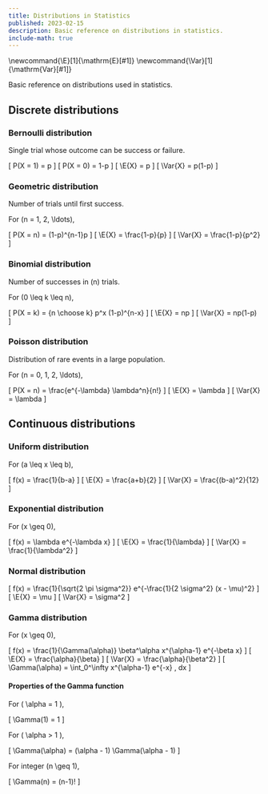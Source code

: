 ```yaml
---
title: Distributions in Statistics
published: 2023-02-15
description: Basic reference on distributions in statistics.
include-math: true
---
```


\newcommand{\E}[1]{\mathrm{E}[#1]}
\newcommand{\Var}[1]{\mathrm{Var}[#1]}

Basic reference on distributions used in statistics.

## Discrete distributions

### Bernoulli distribution

Single trial whose outcome can be success or failure.

\[ P(X = 1) = p \]
\[ P(X = 0) = 1-p \]
\[ \E{X} = p \]
\[ \Var{X} = p(1-p) \]

### Geometric distribution

Number of trials until first success.

For \(n = 1, 2, \ldots\),

\[ P(X = n) = (1-p)^{n-1}p \]
\[ \E{X} = \frac{1-p}{p} \]
\[ \Var{X} = \frac{1-p}{p^2} \]

### Binomial distribution

Number of successes in \(n\) trials.

For \(0 \leq k \leq n\),

\[ P(X = k) = {n \choose k} p^x (1-p)^{n-x} \]
\[ \E{X} = np \]
\[ \Var{X} = np(1-p) \]

### Poisson distribution

Distribution of rare events in a large population.

For \(n = 0, 1, 2, \ldots\),

\[ P(X = n) = \frac{e^{-\lambda} \lambda^n}{n!} \]
\[ \E{X} = \lambda \]
\[ \Var{X} = \lambda \]

## Continuous distributions

### Uniform distribution

For \(a \leq x \leq b\),

\[ f(x) = \frac{1}{b-a} \]
\[ \E{X} = \frac{a+b}{2} \]
\[ \Var{X} = \frac{(b-a)^2}{12} \]

### Exponential distribution

For \(x \geq 0\),

\[ f(x) = \lambda e^{-\lambda x} \]
\[ \E{X} = \frac{1}{\lambda} \]
\[ \Var{X} = \frac{1}{\lambda^2} \]

### Normal distribution

\[ f(x) = \frac{1}{\sqrt{2 \pi \sigma^2}} e^{-\frac{1}{2 \sigma^2} (x - \mu)^2} \]
\[ \E{X} = \mu \]
\[ \Var{X} = \sigma^2 \]

### Gamma distribution

For \(x \geq 0\),

\[ f(x) = \frac{1}{\Gamma(\alpha)} \beta^\alpha x^{\alpha-1} e^{-\beta x} \]
\[ \E{X} = \frac{\alpha}{\beta} \]
\[ \Var{X} = \frac{\alpha}{\beta^2} \]
\[ \Gamma(\alpha) = \int_0^\infty x^{\alpha-1} e^{-x} \, dx \]

#### Properties of the Gamma function

For \( \alpha = 1 \),

\[ \Gamma(1) = 1 \]

For \( \alpha > 1 \),

\[ \Gamma(\alpha) = (\alpha - 1) \Gamma(\alpha - 1) \]

For integer \(n \geq 1\),

\[ \Gamma(n) = (n-1)! \]
